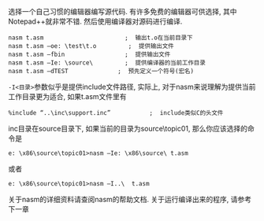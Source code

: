 

选择一个自己习惯的编辑器编写源代码. 有许多免费的编辑器可供选择, 其中Notepad++就非常不错. 然后使用编译器对源码进行编译. 

```
nasm t.asm                       ;  输出t.o在当前目录下
nasm t.asm –oe: \test\t.o         ;  提供输出文件
nasm t.asm –fbin                 ;  提供输出文件
nasm t.asm –Ie: \source\         ;  提供编译器的当前工作目录
nasm t.asm –dTEST              ;  预先定义一个符号(宏名)
```

`-I<目录>`参数似乎是提供include文件路径, 实际上, 对于nasm来说理解为提供当前工作目录更为适合, 如果t.asm文件里有

```
%include “..\inc\support.inc”           ;  include类似C的头文件
```

inc目录在source目录下, 如果当前的目录为source\topic01\, 那么你应该选择的命令是

```
e: \x86\source\topic01>nasm –Ie: \x86\source\ t.asm
```

或者

```
e: \x86\source\topic01>nasm –I..\  t.asm
```

关于nasm的详细资料请查阅nasm的帮助文档. 关于运行编译出来的程序, 请参考下一章